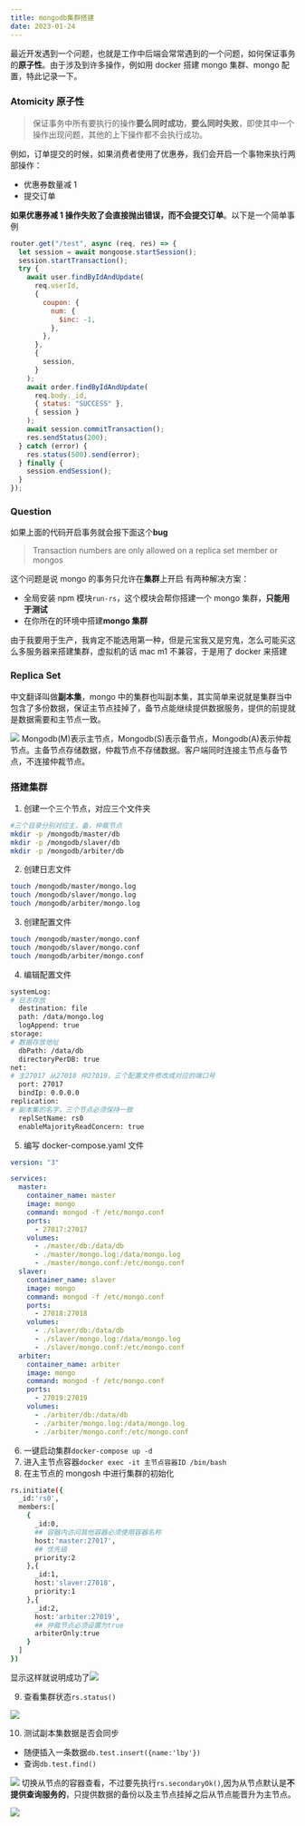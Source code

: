 ```yaml
---
title: mongodb集群搭建
date: 2023-01-24
---
```


最近开发遇到一个问题，也就是工作中后端会常常遇到的一个问题，如何保证事务的**原子性**。由于涉及到许多操作，例如用 docker 搭建 mongo 集群、mongo 配置，特此记录一下。

### Atomicity 原子性

> 保证事务中所有要执行的操作**要么同时成功**，**要么同时失败**，即使其中一个操作出现问题，其他的上下操作都不会执行成功。

例如，订单提交的时候，如果消费者使用了优惠券，我们会开启一个事物来执行两部操作：

- 优惠券数量减 1
- 提交订单

**如果优惠券减 1 操作失败了会直接抛出错误，而不会提交订单**。以下是一个简单事例

```js
router.get("/test", async (req, res) => {
  let session = await mongoose.startSession();
  session.startTransaction();
  try {
    await user.findByIdAndUpdate(
      req.userId,
      {
        coupon: {
          num: {
            $inc: -1,
          },
        },
      },
      {
        session,
      }
    );
    await order.findByIdAndUpdate(
      req.body._id,
      { status: "SUCCESS" },
      { session }
    );
    await session.commitTransaction();
    res.sendStatus(200);
  } catch (error) {
    res.status(500).send(error);
  } finally {
    session.endSession();
  }
});
```

### Question

如果上面的代码开启事务就会报下面这个**bug**

> Transaction numbers are only allowed on a replica set member or mongos

这个问题是说 mongo 的事务只允许在**集群**上开启
有两种解决方案：

- 全局安装 npm 模块`run-rs`，这个模块会帮你搭建一个 mongo 集群，**只能用于测试**
- 在你所在的环境中搭建**mongo 集群**

由于我要用于生产，我肯定不能选用第一种，但是元宝我又是穷鬼，怎么可能买这么多服务器来搭建集群，虚拟机的话 mac m1 不兼容，于是用了 docker 来搭建

### Replica Set

中文翻译叫做**副本集**，mongo 中的集群也叫副本集，其实简单来说就是集群当中包含了多份数据，保证主节点挂掉了，备节点能继续提供数据服务，提供的前提就是数据需要和主节点一致。

![](/images/2c9b3489-4978-425f-a7a6-d8196aac5802.webp)
Mongodb(M)表示主节点，Mongodb(S)表示备节点，Mongodb(A)表示仲裁节点。主备节点存储数据，仲裁节点不存储数据。客户端同时连接主节点与备节点，不连接仲裁节点。

### 搭建集群

1. 创建一个三个节点，对应三个文件夹

```sh
#三个目录分别对应主，备，仲裁节点
mkdir -p /mongodb/master/db
mkdir -p /mongodb/slaver/db
mkdir -p /mongodb/arbiter/db
```

2. 创建日志文件

```sh
touch /mongodb/master/mongo.log
touch /mongodb/slaver/mongo.log
touch /mongodb/arbiter/mongo.log
```

3. 创建配置文件

```sh
touch /mongodb/master/mongo.conf
touch /mongodb/slaver/mongo.conf
touch /mongodb/arbiter/mongo.conf
```

4. 编辑配置文件

```sh
systemLog:
# 日志存放
  destination: file
  path: /data/mongo.log
  logAppend: true
storage:
# 数据存放地址
  dbPath: /data/db
  directoryPerDB: true
net:
# 主27017 从27018 仲27019，三个配置文件修改成对应的端口号
  port: 27017
  bindIp: 0.0.0.0
replication:
# 副本集的名字，三个节点必须保持一致
  replSetName: rs0
  enableMajorityReadConcern: true
```

5. 编写 docker-compose.yaml 文件

```yaml
version: "3"

services:
  master:
    container_name: master
    image: mongo
    command: mongod -f /etc/mongo.conf
    ports:
      - 27017:27017
    volumes:
      - ./master/db:/data/db
      - ./master/mongo.log:/data/mongo.log
      - ./master/mongo.conf:/etc/mongo.conf
  slaver:
    container_name: slaver
    image: mongo
    command: mongod -f /etc/mongo.conf
    ports:
      - 27018:27018
    volumes:
      - ./slaver/db:/data/db
      - ./slaver/mongo.log:/data/mongo.log
      - ./slaver/mongo.conf:/etc/mongo.conf
  arbiter:
    container_name: arbiter
    image: mongo
    command: mongod -f /etc/mongo.conf
    ports:
      - 27019:27019
    volumes:
      - ./arbiter/db:/data/db
      - ./arbiter/mongo.log:/data/mongo.log
      - ./arbiter/mongo.conf:/etc/mongo.conf
```

6. 一键启动集群`docker-compose up -d`
7. 进入主节点容器`docker exec -it 主节点容器ID /bin/bash`
8. 在主节点的 mongosh 中进行集群的初始化

```sh
rs.initiate({
  _id:'rs0',
  members:[
    {
      _id:0,
      ## 容器内访问其他容器必须使用容器名称
      host:'master:27017',
      ## 优先级
      priority:2
    },{
      _id:1,
      host:'slaver:27018',
      priority:1
    },{
      _id:2,
      host:'arbiter:27019',
      ## 仲裁节点必须设置为true
      arbiterOnly:true
    }
  ]
})
```

显示这样就说明成功了![](/images/eb836e5d-98e1-4213-9cc4-4d4792e8fe7b.webp)

9. 查看集群状态`rs.status()`

![](/images/a6595a14-57b0-4f5e-97f3-6f8840f889a8.webp)

10. 测试副本集数据是否会同步

- 随便插入一条数据`db.test.insert({name:'lby'})`
- 查询`db.test.find()`

![](/images/7963f08c-d576-410f-8626-c6f872248dc8.webp)
切换从节点的容器查看，不过要先执行`rs.secondaryOk()`,因为从节点默认是**不提供查询服务的**，只提供数据的备份以及主节点挂掉之后从节点能晋升为主节点。

![](/images/21926d6e-9a59-4c5c-b56b-a372d13eb57f.webp)
